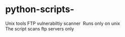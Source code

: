 # python-scripts-
Unix tools 
FTP vulnerabiltiy scanner  
Runs only on unix   
The script scans ftp servers only

